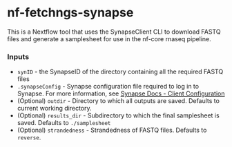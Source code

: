 # nf-fetchngs-synapse

This is a Nextflow tool that uses the SynapseClient CLI to download FASTQ files and generate a samplesheet for use in the nf-core rnaseq pipeline.

### Inputs
* `synID` - the SynapseID of the directory containing all the required FASTQ files
* `.synapseConfig` - Synapse configuration file required to log in to Synapse. For more information, see [Synapse Docs - Client Configuration](https://help.synapse.org/docs/Client-Configuration.1985446156.html)
* (Optional) `outdir` - Directory to which all outputs are saved. Defaults to current working directory.
* (Optional) `results_dir` - Subdirectory to which the final samplesheet is saved. Defaults to `./samplesheet`
* (Optional) `strandedness` - Strandedness of FASTQ files. Defaults to `reverse`.

